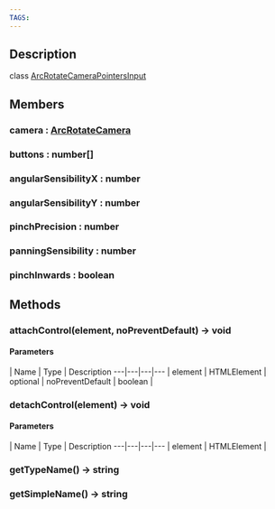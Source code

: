 ```yaml
---
TAGS:
---
```

## Description

class [ArcRotateCameraPointersInput](/classes/3.0/ArcRotateCameraPointersInput)



## Members

### camera : [ArcRotateCamera](/classes/3.0/ArcRotateCamera)



### buttons : number[]



### angularSensibilityX : number



### angularSensibilityY : number



### pinchPrecision : number



### panningSensibility : number



### pinchInwards : boolean



## Methods

### attachControl(element, noPreventDefault) &rarr; void



#### Parameters
 | Name | Type | Description
---|---|---|---
 | element | HTMLElement |   
optional | noPreventDefault | boolean |   
### detachControl(element) &rarr; void



#### Parameters
 | Name | Type | Description
---|---|---|---
 | element | HTMLElement |   

### getTypeName() &rarr; string


### getSimpleName() &rarr; string


